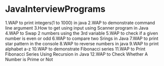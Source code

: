 # JavaInterviewPrograms
1.WAP to print integers(1 to 1000) in java
2.WAP to demonstrate command line argument
3.How to get using input using Scanner program in Java
4.WAP to Swap 2 numbers using the 3rd variable
5.WAP to check if a given number is even or odd
6.WAP to compare two Srings in Java
7.WAP to print star pattern in the console
8.WAP to reverse numbers in java
9.WAP to print alphabet a-z
10.WAP to demonstrate Fibonacci series
11.WAP to Print Fibonacci Series Using Recursion in Java
12.WAP to Check Whether A Number is Prime or Not